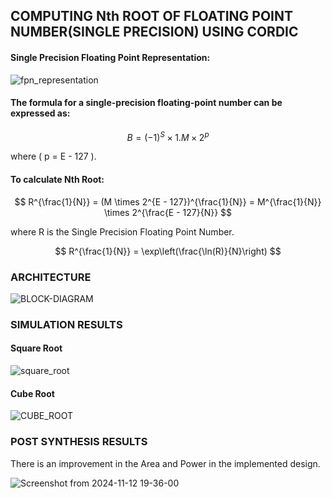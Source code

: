 ## COMPUTING Nth ROOT OF FLOATING POINT NUMBER(SINGLE PRECISION) USING CORDIC 
#### Single Precision Floating Point Representation:

![fpn_representation](https://github.com/user-attachments/assets/e4b5715b-d29b-40d3-a0f8-23893379a29d)


#### The formula for a single-precision floating-point number can be expressed as:

$$
B = (-1)^S \times 1.M \times 2^p
$$

where \( p = E - 127 \).

#### To calculate Nth Root:

$$
R^{\frac{1}{N}} = (M \times 2^{E - 127})^{\frac{1}{N}} = M^{\frac{1}{N}} \times 2^{\frac{E - 127}{N}}
$$

where R is the Single Precision Floating Point Number.

$$
R^{\frac{1}{N}} = \exp\left(\frac{\ln(R)}{N}\right)
$$

### ARCHITECTURE

![BLOCK-DIAGRAM](https://github.com/user-attachments/assets/ea194546-a137-4027-90d2-1b62f5c7e27b)


### SIMULATION RESULTS

#### Square Root

![square_root](https://github.com/user-attachments/assets/4345e23c-1f63-4df0-b72f-1c2eec3c92bb)

#### Cube Root

![CUBE_ROOT](https://github.com/user-attachments/assets/7311444b-d5ff-47fe-b4a9-df2cbdf93110)

### POST SYNTHESIS RESULTS

There is an improvement in the Area and Power in the implemented design.

![Screenshot from 2024-11-12 19-36-00](https://github.com/user-attachments/assets/abdaa0c3-ee7f-48ee-9488-3666d7d54dbd)


